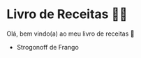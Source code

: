 # Livro de Receitas :woman_cook:

Olá, bem vindo(a) ao meu livro de receitas :wave:

-  Strogonoff de Frango

